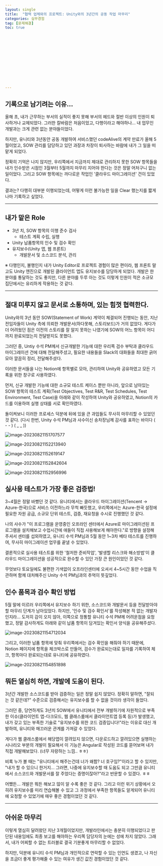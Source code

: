 ```yaml
---
layout: single
title:  "협력 업체와의 프로젝트: Unity와의 3년간의 공동 작업 마무리"
categories: 실무경험
tag: [문제해결]
toc: true 













---
```




## 기록으로 남기려는 이유...

올해 초, 내가 근무하는 부서의 실적이 좋지 못해 부서의 헤드와 절반 이상의 인원이 퇴사하거나 교체되었다. 그러한 칼바람은 처음이었고, 다행이라고 해야하나... 내 업무인 개발과는 크게 관련 없는 분야들이었다.

하지만, 유니티와 3년동안 공동 개발하여 서비스했던 codeAlive의 계약 만료가 올해 5월이었고, SOW 관리를 담당하고 있던 과장과 차장이 퇴사하는 바람에 내가 그 일을 떠맡게 되었다.

정확히 기억은 나지 않지만, 우리쪽에서 지금까지 제대로 관리하지 못한 SOW 항목들을 내가 인수받은 시점인 3월부터 5월까지 마무리 지어야 한다는 것은 정말 어처구니 없는 일이었다. 그리고 SOW 항목에는 까다로운 작업인 '클라우드 마이그레이션' 건이 있었다.

결과는? 다행히 대부분 이행되었는데, 어떻게 이런 불가능한 일을 Clear 했는지를 짧게 나마 기록하고 싶었다.

------

## 내가 맡은 Role

- 3년 치, SOW 항목의 이행 준수 검사
  - 테스트 계획 수립, 실행
- Unity 납품항목의 인수 및 검수 확인
- 유지보수(Unity 앱, 웹 프론트)
  - 개발문서 및 소스코드 분석, 관리

※ 다행인지, 불행인지 내가 Unity Editor로 프로젝트 경험이 많은 편이라, 웹 프론트 말고도 Unity 엔진으로 개발된 클라이언트 앱도 유지보수를 담당하게 되었다. 개발은 한 분야를 통달하는 것도 좋지만, 다른 분야를 두루 아는 것도 이렇게 인원이 적은 소규모 집단에서는 유리하게 작용하는 것 같다.

------



## 절대 미루지 않고 문서로 소통하며, 있는 힘껏 협력한다.

Unity와의 3년 동안 SOW(Statement of Work) 계약이 체결되어 진행되는 동안, 지난 전임자들이 Unity 측에 의뢰한 개발문서(하다못해, 스토리보드)가 거의 없었다. 게다가 더 어려웠던 점은 이전의 스토리를 잘 알지 못하는 나였기에 SOW의 어느 항목이 어디까지 완료되었는지 전달받지도 못했다.

그러던 중, Untiy 수석 PM께서 신규개발한 기능에 대한 우리쪽 검수 부탁과 클라우드 마이그레이션 건에 대해 전달해주셨고, 필요한 내용들을 Slack의 대화들을 최대한 긁어 모아 깔끔히 정리, 전달해주셨다.

이러한 문서들을 나는 Notion에 항목별로 모아, 관리하여 Unity와 공유하였고 모든 기록을 위한 창구로 사용하였다.

먼저, 신규 개발한 기능에 대한 소규모 테스트 케이스 뿐만 아니라, 앞으로 남아있는 SOW 항목의 테스트 계획(Test Objectives, Test R&R, Test Schedules, Test Environment, Test Case)을 아래와 같이 작성하여 Unity와 공유하였고, Notion의 카드를 이용하여 실행 상태를 서로 확인하였다.

돌이켜보니 이러한 프로세스 덕분에 뒤에 있을 큰 과업들도 무사히 마무리할 수 있었던 것 같다. (다시 한번, Unity 수석 PM님과 사수이신 송차장님께 감사를 표하는 바이다 ( - - ) ( _  _ ))

![image-20230821151707577](../../images/2023-08-20-a6/image-20230821151707577.png)

![image-20230821152213940](../../images/2023-08-20-a6/image-20230821152213940.png)

![image-20230821152619147](../../images/2023-08-20-a6/image-20230821152619147.png)

![image-20230821152842604](../../images/2023-08-20-a6/image-20230821152842604.png)

![image-20230821152956996](../../images/2023-08-20-a6/image-20230821152956996.png)





## 실사용 테스트가 가장 좋은 검증법!

3~4월은 정말 바빴던 것 같다. 유니티에서는 클라우드 마이그레이션(Tencent → Azure-한국)으로 서비스 이전하느라 무척 빠듯했고, 우리쪽에서는 Azure-한국 설정에 필요한 자원 공급, 소규모 단위 테스트, 검증, 재요청을 수시로 진행했던 것 같다.

나의 사수가 "이 프로그램을 운영중인 오프라인 센터에서 Azure로 마이그레이션된 프로그램을 설치해보고 수업시간에 애들이 직접 사용해보게 해야한다."로 방향을 설정해주셔서 센터를 섭외하였고, 유니티 수석 PM님과 5월 동안 1~3차 베타 테스트를 진행하여, 무사히 마이그레이션 업무를 끝낼 수 있었다.

결론적으로 실사용 테스트를 위한 '철저한 준비작업', '발생할 리스크와 해소방법'이 클라우드 마이그레이션을 성공적으로 완수할 수 있던 가장 큰 원인이었던 것 같다. 

무엇보다  토요일에도 불편한 기색없이 오프라인센터에 오셔서 4~5시간 동안 수업을 직관하며 함께 대처해주신 Unity 수석 PM님과의 추억이 뜻깊었다.





## 인수 품목과 검수 확인 방법

5월 말에 이르러 우리쪽에서 유지보수 하기 위한, 소스코드와 개발문서 등을 전달받아야 할 마무리 단계가 남아있었다. 하지만, '인수 및 검수 확인서'를 작성해본 적 없는 개발자인지라... 도저히 감이 오지 않아, 이쪽으로 정통할 유니티 수석 PM께 어려운점을 요청했고, 정말 감사하게도 아래와 같이 납품 항목이 담겨있는 확인서 양식을 공유해주셨다.

![image-20230821154712034](../../images/2023-08-20-a6/image-20230821154712034.png)

그리고, 이러한 납품 항목에 맞춰 우리쪽에서는 검수 확인을 해줘야 하기 때문에, Notion 페이지에 항목을 체크박스로 만들어, 검수가 완료되는대로 일자를 기록하여 체크, 항목마다 완료되는대로 유니티에 공유하였다.

![image-20230821154851898](../../images/2023-08-20-a6/image-20230821154851898.png)





## 뭐든 열심히 하면, 개발에 도움이 된다.

3년간 개발한 소스코드를 받아 검증하는 일은 정말 쉽지 않았다. 정확히 말하면, "잘되는 것 같은데?" 수준으로 검증해서는 유지보수를 할 수 없을 것이라 생각이 들었다.

그러던 중, 당연하게도 3년치 SOW에서 유니티에서 전부 개발하기에 자원적으로 부족한 이슈(클라이언트 앱-다크모드, 웹 클래스룸에서 클라이언트앱 등록 등)가 발생했고, 내가 갖고 있는 부족한 기술로 "유지보수를 위한 코드 검증입니다!"라는 이유로 대신 개발하여, 유니티와 매끄러운 관계를 가져갈 수 있었다.

게다가 웹 클래스룸에서 해당앱이 깔려있지 않으면, 다운로드하고 깔려있으면 실행하는 시나리오 부분의 개발이 필요해서 이 기능은 Angular로 작성된 코드를 뜯어보며 내가 직접 개발해보았다. (너무 자랑하는 느낌.. ㅎㅎ)

비록 누가 볼 때는 "유니티에서 해주는건데 너가 왜함? 너 호구임?"이라고 할 수 있지만, "내가 할 수 있으니 한거지... 그러면, 나중에 유지보수할 때 도움도 되고 그만큼 유니티에서 소스코드와 개발문서를 잘 주었다는 증명이잖아?"라고 반문할 수 있겠다. ㅎㅎ

어쨌든... 개발은 뭐든 해보고 많이 알 수록 좋은 것 같다. 그리고 이런 위기 상황에서 오히려 유지보수를 미리 연습해볼 수 있고 그 과정에서 부족한 항목들도 알게되어 유니티에 요청할 수 있었기에 매우 좋은 경험이었던 것 같다.

------



## 아쉬운 마무리

이렇게 열심히 달려왔던 지난 3개월이었지만, 개발라인에서는 충분히 이행되었다고 판단된 내용임에도 최종 보고를 해야하는 우리쪽 담당자의 눈에는 성에 차지 않았다. 그래서, 내가 어찌할 수 없는 트러블로 결국 기분좋게 마무리할 수 없었다.

하지만, 덕분에 유니티 수석 PM님과 개인적으로 연락할 수 있는 인연도 생겼고, 나 자신을 조금더 좋게 평가해줄 수 있는 여유가 생긴 값진 경험이었던 것 같다.